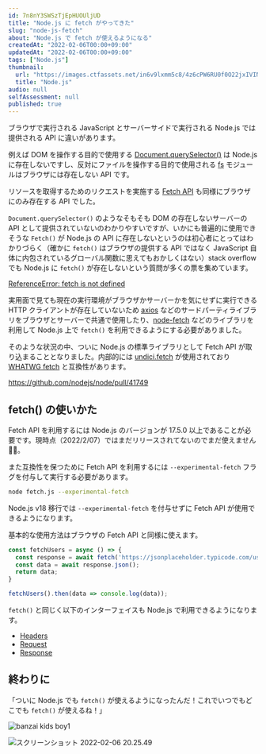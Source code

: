 ```yaml
---
id: 7n8nY3SWSzTjEpHUOUljUD
title: "Node.js に fetch がやってきた"
slug: "node-js-fetch"
about: "Node.js で fetch が使えるようになる"
createdAt: "2022-02-06T00:00+09:00"
updatedAt: "2022-02-06T00:00+09:00"
tags: ["Node.js"]
thumbnail:
  url: "https://images.ctfassets.net/in6v9lxmm5c8/4z6cPW6RU0f0O22jxIVINl/7c4bc80d99a5ad11e02d1cc83b42a2b5/articles_2FmDVbWFeXeln9BJXqBa76_2F027ab8d7dc7cdb4ab9c09c0a057af2e7.png"
  title: "Node.js"
audio: null
selfAssessment: null
published: true
---
```

ブラウザで実行される JavaScript とサーバーサイドで実行される Node.js では提供される API に違いがあります。

例えば DOM を操作する目的で使用する [Document.querySelector()](https://developer.mozilla.org/ja/docs/Web/API/Document/querySelector) は Node.js に存在しないですし、反対にファイルを操作する目的で使用される [fs](https://nodejs.org/api/fs.html) モジュールはブラウザには存在しない API です。

リソースを取得するためのリクエストを実施する [Fetch API](https://developer.mozilla.org/ja/docs/Web/API/Fetch_API) も同様にブラウザにのみ存在する API でした。

`Document.querySelector()` のようなそもそも DOM の存在しないサーバーの API として提供されていないのわかりやすいですが、いかにも普遍的に使用できそうな `Fetch()` が Node.js の API に存在しないというのは初心者にとってはわかりづらく（確かに `fetch()` はブラウザの提供する API ではなく JavaScript 自体に内包されているグローバル関数に思えてもおかしくはない）stack overflow でも Node.js に `fetch()` が存在しないという質問が多くの票を集めています。

[ReferenceError: fetch is not defined](https://stackoverflow.com/questions/48433783/referenceerror-fetch-is-not-defined)

実用面で見ても現在の実行環境がブラウザかサーバーかを気にせずに実行できる HTTP クライアントが存在していないため [axios](https://github.com/axios/axios) などのサードパーティライブラリをブラウザとサーバーで共通で使用したり、[node-fetch](https://github.com/node-fetch/node-fetch) などのライブラリを利用して Node.js 上で `fetch()` を利用できるようにする必要がありました。

そのような状況の中、ついに Node.js の標準ライブラリとして Fetch API が取り込まることとなりました。内部的には [undici.fetch](https://github.com/nodejs/undici) が使用されており [WHATWG fetch](https://github.com/whatwg/fetch) と互換性があります。

https://github.com/nodejs/node/pull/41749

## fetch() の使いかた

Fetch API を利用するには Node.js のバージョンが 17.5.0 以上であることが必要です。現時点（2022/2/07）ではまだリリースされてないのでまだ使えません🤷‍♂️。

また互換性を保つために Fetch API を利用するには `--experimental-fetch` フラグを付与して実行する必要があります。

```sh
node fetch.js --experimental-fetch
```

Node.js v18 移行では `--experimental-fetch` を付与せずに Fetch API が使用できるようになります。

基本的な使用方法はブラウザの Fetch API と同様に使えます。

```js
const fetchUsers = async () => {
  const response = await fetch('https://jsonplaceholder.typicode.com/users');
  const data = await response.json();
  return data;
}

fetchUsers().then(data => console.log(data));
```

`fetch()` と同じく以下のインターフェイスも Node.js で利用できるようになります。

- [Headers](https://developer.mozilla.org/en-US/docs/Web/API/Headers)
- [Request](https://developer.mozilla.org/en-US/docs/Web/API/Request)
- [Response](https://developer.mozilla.org/en-US/docs/Web/API/Response)

## 終わりに

「ついに Node.js でも `fetch()` が使えるようになったんだ！これでいつでもどこでも `fetch()` が使えるね！」

![banzai kids boy1](//images.ctfassets.net/in6v9lxmm5c8/2ifFc8N2HSP36VufbatYOP/cbebe58495ce8a3ea2fb947f2623a3e5/banzai_kids_boy1.png)

![スクリーンショット 2022-02-06 20.25.49](//images.ctfassets.net/in6v9lxmm5c8/2qAMo4phbaNmmC5cglWY0l/88a4bea57cc0427ed3afbd3e453d6fcc/____________________________2022-02-06_20.25.49.png)
